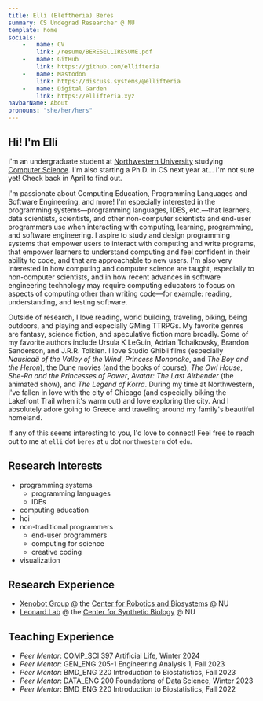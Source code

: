 ```yaml
---
title: Elli (Eleftheria) Beres
summary: CS Undegrad Researcher @ NU
template: home
socials:
    -   name: CV
        link: /resume/BERESELLIRESUME.pdf
    -   name: GitHub
        link: https://github.com/ellifteria
    -   name: Mastodon
        link: https://discuss.systems/@ellifteria
    -   name: Digital Garden
        link: https://ellifteria.xyz
navbarName: About
pronouns: "she/her/hers"
---
```


## Hi! I'm Elli

I'm an undergraduate student at [Northwestern University](https://www.northwestern.edu/) studying [Computer Science](https://www.mccormick.northwestern.edu/computer-science/).
I'm also starting a Ph.D. in CS next year at... I'm not sure yet!
Check back in April to find out.

I'm passionate about Computing Education, Programming Languages and Software Engineering, and more!
I'm especially interested in the programming systems—programming languages, IDES, etc.—that learners, data scientists, scientists, and other non-computer scientists and end-user programmers use when interacting with computing, learning, programming, and software engineering.
I aspire to study and design programming systems that empower users to interact with computing and write programs, that empower learners to understand computing and feel confident in their ability to code, and that are approachable to new users.
I'm also very interested in how computing and computer science are taught, especially to non-computer scientists, and in how recent advances in software engineering technology may require computing educators to focus on aspects of computing other than writing code—for example: reading, understanding, and testing software.

Outside of research, I love reading, world building, traveling, biking, being outdoors, and playing and especially GMing TTRPGs.
My favorite genres are fantasy, science fiction, and speculative fiction more broadly.
Some of my favorite authors include Ursula K LeGuin, Adrian Tchaikovsky, Brandon Sanderson, and J.R.R. Tolkien.
I love Studio Ghibli films (especially *Nausicaä of the Valley of the Wind*, *Princess Mononoke*, and *The Boy and the Heron*), the Dune movies (and the books of course), *The Owl House*, *She-Ra and the Princesses of Power*, *Avatar: The Last Airbender* (the animated show), and *The Legend of Korra*.
During my time at Northwestern, I've fallen in love with the city of Chicago (and especially biking the Lakefront Trail when it's warm out) and love exploring the city.
And I absolutely adore going to Greece and traveling around my family's beautiful homeland.

If any of this seems interesting to you, I'd love to connect!
Feel free to reach out to me at ```elli``` dot ```beres``` at ```u``` dot ```northwestern``` dot ```edu```.

## Research Interests

- programming systems
    - programming languages
    - IDEs
- computing education
- hci
- non-traditional programmers
    - end-user programmers
    - computing for science
    - creative coding
- visualization

## Research Experience

- [Xenobot Group](https://www.xenobot.group/) @ the [Center for Robotics and Biosystems](https://robotics.northwestern.edu/) @ NU
- [Leonard Lab](https://www.leonard.northwestern.edu/) @ the [Center for Synthetic Biology](https://syntheticbiology.northwestern.edu/) @ NU

## Teaching Experience

- *Peer Mentor*: COMP_SCI 397 Artificial Life, Winter 2024
- *Peer Mentor*: GEN_ENG 205-1 Engineering Analysis 1, Fall 2023
- *Peer Mentor*: BMD_ENG 220 Introduction to Biostatistics, Fall 2023
- *Peer Mentor*: DATA_ENG 200 Foundations of Data Science, Winter 2023
- *Peer Mentor*: BMD_ENG 220 Introduction to Biostatistics, Fall 2022

<!-- ## Research interests

I'm most interested in research into building powerful and accessible tools that make it easier to for people to interact with computers and computation!

<!-- Going forward, I hope to continue working towards building tools that let people do computing more effectively and efficiently. -->
<!-- I would love to combine this passionate with my fascination for languages in the field of programming languages to help design programming languages that enable users to write easier, safer, less buggy, and more correct code! -->

<!-- My current work is focused on evolutionary computation in artificial life.
As a member of the [Xenobot Lab](https://www.xenobot.group), I'm investigating evolutionary algorithms and open-endedness in artificial intelligence and artificial life.
You can see some of my work on [my GitHub](https://www.github.com/ellifteria)!

I also work in the [Leonard Lab](https://www.leonard.northwestern.edu) where I  am developing an open-source software package for analyzing flow cytometry data, specifically for mammalian synthetic biology applications. -->
